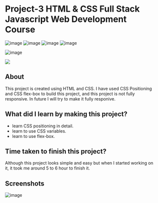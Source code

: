# Project-3 HTML & CSS Full Stack Javascript Web Development Course

![image](https://img.shields.io/badge/iNeuron-Full--Stack%20JavaScript%20Web%20Development%20Course-blue)
![image](https://img.shields.io/badge/Hitesh%20Choudhry-LOC-brightgreen)
![image](https://img.shields.io/badge/HTML-CSS-orange)
![image](https://img.shields.io/badge/Project-03-blue)

![image](https://img.shields.io/badge/KUMAR-SARVESH-orange)

[<img src= "https://img.shields.io/badge/PROJECT LINK-20b?style=for-the-badge&logo=&logoColor=white" />](https://plant-shopify-lco.netlify.app/)

## About

This project is created using HTML and CSS. I have used CSS Positioning and CSS flex-box to build this project, and this project is not fully responsive.
In future I will try to make it fully responive.

## What did I learn by making this project?

-   learn CSS positioning in detail.
-   learn to use CSS variables.
-   learn to use flex-box.

## Time taken to finish this project?

Although this project looks simple and easy but when I started working on it, it took me around 5 to 6 hour to finish it.

## Screenshots

![image](https://user-images.githubusercontent.com/70770975/233795007-29b43242-d71a-42aa-966f-542b88c4ce99.png)



